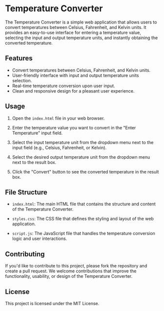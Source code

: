 # Temperature Converter

The Temperature Converter is a simple web application that allows users to convert temperatures between Celsius, Fahrenheit, and Kelvin units. It provides an easy-to-use interface for entering a temperature value, selecting the input and output temperature units, and instantly obtaining the converted temperature.

## Features

- Convert temperatures between Celsius, Fahrenheit, and Kelvin units.
- User-friendly interface with input and output temperature units selection.
- Real-time temperature conversion upon user input.
- Clean and responsive design for a pleasant user experience.

## Usage

1. Open the `index.html` file in your web browser.

2. Enter the temperature value you want to convert in the "Enter Temperature" input field.

3. Select the input temperature unit from the dropdown menu next to the input field (e.g., Celsius, Fahrenheit, or Kelvin).

4. Select the desired output temperature unit from the dropdown menu next to the result box.

5. Click the "Convert" button to see the converted temperature in the result box.

## File Structure

- `index.html`: The main HTML file that contains the structure and content of the Temperature Converter.

- `styles.css`: The CSS file that defines the styling and layout of the web application.

- `script.js`: The JavaScript file that handles the temperature conversion logic and user interactions.



## Contributing

If you'd like to contribute to this project, please fork the repository and create a pull request. We welcome contributions that improve the functionality, usability, or design of the Temperature Converter.

## License

This project is licensed under the MIT License.
